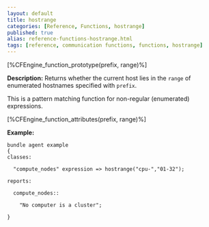 ```yaml
---
layout: default
title: hostrange
categories: [Reference, Functions, hostrange]
published: true
alias: reference-functions-hostrange.html
tags: [reference, communication functions, functions, hostrange]
---
```


[%CFEngine_function_prototype(prefix, range)%]

**Description:** Returns whether the current host lies in the `range` of 
enumerated hostnames specified with `prefix`.

This is a pattern matching function for non-regular (enumerated)
expressions.

[%CFEngine_function_attributes(prefix, range)%]

**Example:**

```cf3
bundle agent example
{     
classes:

  "compute_nodes" expression => hostrange("cpu-","01-32");

reports:

  compute_nodes::

    "No computer is a cluster";

}
```


